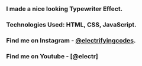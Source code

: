### I made a nice looking Typewriter Effect.

### Technologies Used: HTML, CSS, JavaScript.

### Find me on Instagram - [@electrifyingcodes][Instagram].
### Find me on Youtube - [@electr]

[Instagram]: https://www.instagram.com/electrifyingcodes